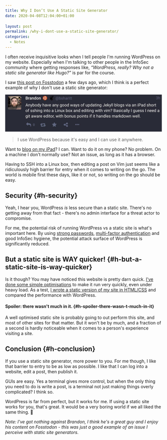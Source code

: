 ```yaml
---
title: Why I Don’t Use A Static Site Generator
date: 2020-04-08T12:04:00+01:00

layout: post
permalink: /why-i-dont-use-a-static-site-generator/
categories:
  - Notes
---
```

I often receive inquisitive looks when I tell people I'm running WordPress on my website. Especially when I'm talking to other people in the InfoSec community where getting responses like, _&#8220;WordPress, really? Why not a static site generator like Hugo?&#8221;_ is par for the course.

I saw [this post on Fosstodon](https://fosstodon.org/@bsharitt/103923825538036282) a few days ago, which I think is a perfect example of why I don't use a static site generator:

![](/assets/images/static-site-toot.jpg)

> I use WordPress because it's easy and I can use it anywhere.

Want to [blog on my iPad](/writing-on-my-ipad/)? I can. Want to do it on my phone? No problem. On a machine I don't normally use? Not an issue, as long as it has a browser.

Having to SSH into a Linux box, then editing a post on Vim just seems like a ridiculously high barrier for entry when it comes to writing on the go. The world is mobile first these days, like it or not, so writing on the go should be easy.

## Security {#h-security}

Yeah, I hear you, WordPress _is_ less secure than a static site. There's no getting away from that fact - there's no admin interface for a threat actor to compromise.

For me, the potential risk of running WordPress vs a static site is what's important here. By using [strong passwords](/why-your-password-is-probably-crap/), [multi-factor authentication](/what-is-two-factor-authentication/) and good InfoSec hygiene, the potential attack surface of WordPress is significantly reduced.

## But a static site is WAY quicker! {#h-but-a-static-site-is-way-quicker}

Is it though? You may have noticed this website is pretty darn quick. [I've done some simple optimisations](/how-i-optimise-my-website-performance/) to make it run very quickly, even under heavy load. As a test, [I wrote a static version of my site in HTML/CSS](/rewriting-my-wordpress-site-in-html-css-comparing-performance/) and compared the performance with WordPress.

#### **Spoiler: there wasn't much in it.** {#h-spoiler-there-wasn-t-much-in-it}

A well optimised static site is probably going to out perform this site, and most of other sites for that matter. But it won't be by much, and a fraction of a second is hardly noticeable when it comes to a person's experience visiting a site.

## Conclusion {#h-conclusion}

If you use a static site generator, more power to you. For me though, I like that barrier to entry to be as low as possible. I like that I can log into a website, edit a post, then publish it.

GUIs are easy. Yes a terminal gives more control, but when the only thing you need to do is write a post, is a terminal not just making things overly complicated? I think so.

WordPress is far from perfect, but it works for me. If using a static site works for you, that's great. It would be a very boring world if we all liked the same thing. 🙂

_Note: I've got nothing against Brandon, I think he's a great guy and I enjoy his content on Fosstodon - this was just a good example of an issue I perceive with static site generators._
